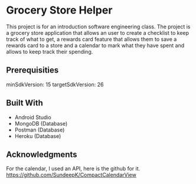 # Grocery Store Helper

This project is for an introduction software engineering class. The project is a grocery store application that allows an user to create a checklist to keep track of what to get, a rewards card feature that allows them to save a rewards card to a store and a calendar to mark what they have spent and allows to keep track their spending. 

## Prerequisities
minSdkVersion: 15
targetSdkVersion: 26

## Built With

- Android Studio
- MongoDB (Database)
- Postman (Database)
- Heroku  (Database)

## Acknowledgments
For the calendar, I used an API, here is the github for it.
https://github.com/SundeepK/CompactCalendarView


